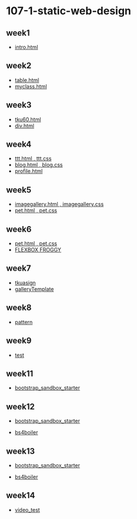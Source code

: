 # 107-1-static-web-design

## week1
* [intro.html](https://github.com/TsaiHsingJu/107-1-Static-web-design/tree/master/w01)

## week2
* [table.html](https://github.com/TsaiHsingJu/107-1-Static-web-design/tree/master/w02)
* [myclass.html](https://github.com/TsaiHsingJu/107-1-Static-web-design/tree/master/w02-2)

## week3
* [tku60.html](https://github.com/TsaiHsingJu/107-1-Static-web-design/tree/master/w03)
* [div.html](https://github.com/TsaiHsingJu/107-1-Static-web-design/tree/master/w03-2)

## week4
* [ttt.html , ttt.css](https://github.com/TsaiHsingJu/107-1-Static-web-design/tree/master/w04)
* [blog.html , blog.css](https://github.com/TsaiHsingJu/107-1-Static-web-design/tree/master/w04)
* [profile.html](https://github.com/TsaiHsingJu/107-1-Static-web-design/tree/master/w04-2)

## week5
* [imagegallery.html , imagegallery.css](https://github.com/TsaiHsingJu/107-1-Static-web-design/tree/master/w05)
* [pet.html , pet.css](https://github.com/TsaiHsingJu/107-1-Static-web-design/tree/master/w05)

## week6
* [pet.html , pet.css](https://github.com/TsaiHsingJu/107-1-Static-web-design/tree/master/w05)
* [FLEXBOX FROGGY](https://github.com/TsaiHsingJu/107-1-Static-web-design/tree/master/w06-2/FLEXBOX%20FROGGY)

## week7
* [tkuasign](https://github.com/TsaiHsingJu/107-1-Static-web-design/tree/master/w07)
* [galleryTemplate](https://github.com/TsaiHsingJu/107-1-Static-web-design/tree/master/w07-2)

## week8
* [pattern](https://github.com/TsaiHsingJu/107-1-Static-web-design/tree/master/w08)

## week9
* [test](https://github.com/TsaiHsingJu/107-1-Static-web-design/tree/master/w09)

## week11
* [bootstrap_sandbox_starter](https://github.com/TsaiHsingJu/107-1-Static-web-design/tree/master/w11/bootstrap_sandbox_starter)

## week12
* [bootstrap_sandbox_starter](https://github.com/TsaiHsingJu/107-1-Static-web-design/tree/master/w12/bootstrap_sandbox_starter)

* [bs4boiler](https://github.com/TsaiHsingJu/107-1-Static-web-design/tree/master/w12/bs4boiler/bs4boiler)

## week13
* [bootstrap_sandbox_starter](https://github.com/TsaiHsingJu/107-1-Static-web-design/tree/master/w13/bootstrap_sandbox_starter)

* [bs4boiler](https://github.com/TsaiHsingJu/107-1-Static-web-design/tree/master/w13/bs4boiler/bs4boiler)

## week14
* [video_test](https://github.com/TsaiHsingJu/107-1-Static-web-design/tree/master/w14)

<!--stackedit_data:
eyJoaXN0b3J5IjpbNjY2NTYxMjc2XX0=
-->

